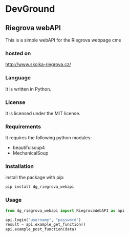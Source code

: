 # DevGround

## Riegrova webAPI

This is a simple webAPI for the Riegrova webpage cms

### hosted on

http://www.skolka-riegrova.cz/

### Language

It is written in Python.

### License

It is licensed under the MIT license.

### Requirements

It requires the following python modules:

- beautifulsoup4
- MechanicalSoup

### Installation

install the package with pip:

```bash
pip install dg_riegrova_webapi
```

### Usage

```python
from dg_riegrova_webapi import RiegrovaWebAPI as api

api.login("username", "password")
result = api.example_get_function()
api.example_post_function(data)
```
